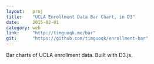 ```yaml
---
layout:   proj
title:    "UCLA Enrollment Data Bar Chart, in D3"
date:     2015-02-01
category: web
link:     "http://timguoqk.me/bar"
git:      "https://github.com/timguoqk/enrollment-bar"
---
```


Bar charts of UCLA enrollment data. Built with D3.js.